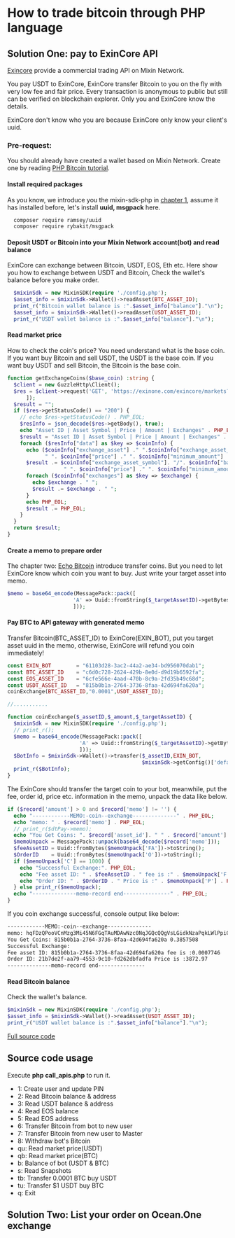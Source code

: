 # How to trade bitcoin through PHP language

## Solution One: pay to ExinCore API
[Exincore](https://github.com/exinone/exincore) provide a commercial trading API on Mixin Network.

You pay USDT to ExinCore, ExinCore transfer Bitcoin to you on the fly with very low fee and fair price. Every transaction is anonymous to public but still can be verified on blockchain explorer. Only you and ExinCore know the details.

ExinCore don't know who you are because ExinCore only know your client's uuid.

### Pre-request:
You should already have created a wallet based on Mixin Network. Create one by reading [PHP Bitcoin tutorial](https://github.com/wenewzhang/mixin_labs-php-bot).

#### Install required packages
As you know, we introduce you the mixin-sdk-php in [chapter 1](https://github.com/wenewzhang/mixin_labs-php-bot/blob/master/README.md), assume it has installed before, let's install **uuid, msgpack** here.
```bash
  composer require ramsey/uuid
  composer require rybakit/msgpack
```
#### Deposit USDT or Bitcoin into your Mixin Network account(bot) and read balance
ExinCore can exchange between Bitcoin, USDT, EOS, Eth etc. Here show you how to exchange between USDT and Bitcoin,
Check the wallet's balance before you make order.
```php
  $mixinSdk = new MixinSDK(require './config.php');
  $asset_info = $mixinSdk->Wallet()->readAsset(BTC_ASSET_ID);
  print_r("Bitcoin wallet balance is :".$asset_info["balance"]."\n");
  $asset_info = $mixinSdk->Wallet()->readAsset(USDT_ASSET_ID);
  print_r("USDT wallet balance is :".$asset_info["balance"]."\n");
```
#### Read market price
How to check the coin's price? You need understand what is the base coin. If you want buy Bitcoin and sell USDT, the USDT is the base coin. If you want buy USDT and sell Bitcoin, the Bitcoin is the base coin.
```php
function getExchangeCoins($base_coin) :string {
  $client = new GuzzleHttp\Client();
  $res = $client->request('GET', 'https://exinone.com/exincore/markets?base_asset='.$base_coin, [
      ]);
  $result = "";
  if ($res->getStatusCode() == "200") {
    // echo $res->getStatusCode() . PHP_EOL;
    $resInfo = json_decode($res->getBody(), true);
    echo "Asset ID | Asset Symbol | Price | Amount | Exchanges" . PHP_EOL;
    $result = "Asset ID | Asset Symbol | Price | Amount | Exchanges" . PHP_EOL;
    foreach ($resInfo["data"] as $key => $coinInfo) {
      echo ($coinInfo["exchange_asset"] ." ".$coinInfo["exchange_asset_symbol"]. "/". $coinInfo["base_asset_symbol"] .
            " ". $coinInfo["price"] ." ". $coinInfo["minimum_amount"] ."-". $coinInfo["maximum_amount"] . " ");
      $result .= $coinInfo["exchange_asset_symbol"]. "/". $coinInfo["base_asset_symbol"] .
                  " ". $coinInfo["price"] ." ". $coinInfo["minimum_amount"] ."-". $coinInfo["maximum_amount"] . " ";
      foreach ($coinInfo["exchanges"] as $key => $exchange) {
        echo $exchange . " ";
        $result .= $exchange . " ";
      }
      echo PHP_EOL;
      $result .= PHP_EOL;
    }
  }
  return $result;
}
```

#### Create a memo to prepare order
The chapter two: [Echo Bitcoin](https://github.com/wenewzhang/mixin_labs-php-bot/blob/master/README2.md) introduce transfer coins. But you need to let ExinCore know which coin you want to buy. Just write your target asset into memo.
```php
$memo = base64_encode(MessagePack::pack([
                     'A' => Uuid::fromString($_targetAssetID)->getBytes(),
                     ]));
```
#### Pay BTC to API gateway with generated memo
Transfer Bitcoin(BTC_ASSET_ID) to ExinCore(EXIN_BOT), put you target asset uuid in the memo, otherwise, ExinCore will refund you coin immediately!
```php
const EXIN_BOT        = "61103d28-3ac2-44a2-ae34-bd956070dab1";
const BTC_ASSET_ID    = "c6d0c728-2624-429b-8e0d-d9d19b6592fa";
const EOS_ASSET_ID    = "6cfe566e-4aad-470b-8c9a-2fd35b49c68d";
const USDT_ASSET_ID   = "815b0b1a-2764-3736-8faa-42d694fa620a";
coinExchange(BTC_ASSET_ID,"0.0001",USDT_ASSET_ID);

//...........

function coinExchange($_assetID,$_amount,$_targetAssetID) {
  $mixinSdk = new MixinSDK(require './config.php');
  // print_r();
  $memo = base64_encode(MessagePack::pack([
                       'A' => Uuid::fromString($_targetAssetID)->getBytes(),
                       ]));
  $BotInfo = $mixinSdk->Wallet()->transfer($_assetID,EXIN_BOT,
                                           $mixinSdk->getConfig()['default']['pin'],$_amount,$memo);
  print_r($BotInfo);
}
```
The ExinCore should transfer the target coin to your bot, meanwhile, put the fee, order id, price etc. information in the memo, unpack the data like below.
```php
if ($record['amount'] > 0 and $record['memo'] != '') {
  echo "------------MEMO:-coin--exchange--------------" . PHP_EOL;
  echo "memo: " . $record['memo'] . PHP_EOL;
  // print_r($dtPay->memo);
  echo "You Get Coins: ". $record['asset_id']. " " . $record['amount'] . PHP_EOL;
  $memoUnpack = MessagePack::unpack(base64_decode($record['memo']));
  $feeAssetID = Uuid::fromBytes($memoUnpack['FA'])->toString();
  $OrderID    = Uuid::fromBytes($memoUnpack['O'])->toString();
  if ($memoUnpack['C'] == 1000) {
    echo "Successful Exchange:". PHP_EOL;
    echo "Fee asset ID: " . $feeAssetID . " fee is :" . $memoUnpack['F'] . PHP_EOL;
    echo "Order ID: " . $OrderID . " Price is :" . $memoUnpack['P'] . PHP_EOL;
  } else print_r($memoUnpack);
  echo "--------------memo-record end---------------" . PHP_EOL;
}
```

If you coin exchange successful, console output like below:
```bash
------------MEMO:-coin--exchange--------------
memo: hqFDzQPooVCnMzg3Mi45N6FGqTAuMDAwNzc0NqJGQcQQgVsLGidkNzaPqkLWlPpiCqFUoUahT8QQIbfeL6p5RVOcEP0mLb+t+g==
You Get Coins: 815b0b1a-2764-3736-8faa-42d694fa620a 0.3857508
Successful Exchange:
Fee asset ID: 815b0b1a-2764-3736-8faa-42d694fa620a fee is :0.0007746
Order ID: 21b7de2f-aa79-4553-9c10-fd262dbfadfa Price is :3872.97
--------------memo-record end---------------
```

#### Read Bitcoin balance
Check the wallet's balance.
```php
$mixinSdk = new MixinSDK(require './config.php');
$asset_info = $mixinSdk->Wallet()->readAsset(USDT_ASSET_ID);
print_r("USDT wallet balance is :".$asset_info["balance"]."\n");
```

[Full source code](https://github.com/wenewzhang/mixin_labs-php-bot/blob/master/call_apis.php)

## Source code usage
Execute **php call_apis.php** to run it.

- 1: Create user and update PIN
- 2: Read Bitcoin balance & address
- 3: Read USDT balance & address
- 4: Read EOS balance
- 5: Read EOS address
- 6: Transfer Bitcoin from bot to new user
- 7: Transfer Bitcoin from new user to Master
- 8: Withdraw bot's Bitcoin
- qu: Read market price(USDT)
- qb: Read market price(BTC)
- b: Balance of  bot (USDT & BTC)
- s: Read Snapshots
- tb: Transfer 0.0001 BTC buy USDT
- tu: Transfer $1 USDT buy BTC
- q: Exit

## Solution Two: List your order on Ocean.One exchange
